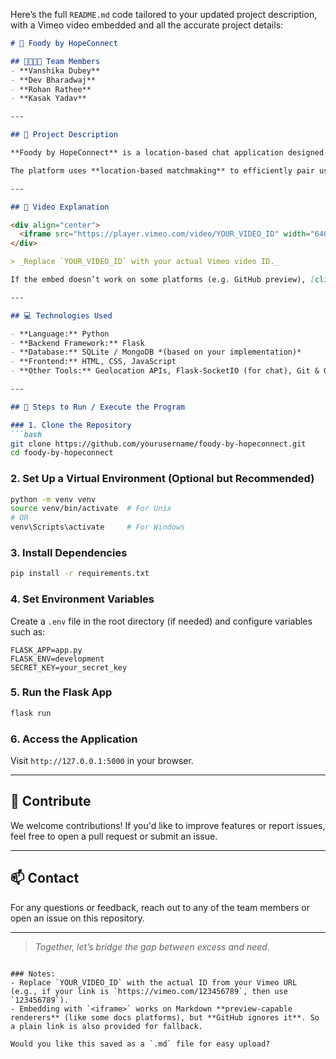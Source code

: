 Here’s the full `README.md` code tailored to your updated project description, with a Vimeo video embedded and all the accurate project details:

````markdown
# 🍲 Foody by HopeConnect

## 👨‍👩‍👧‍👦 Team Members
- **Vanshika Dubey**
- **Dev Bharadwaj**
- **Rohan Rathee**
- **Kasak Yadav**

---

## 📌 Project Description

**Foody by HopeConnect** is a location-based chat application designed to reduce food wastage and fight hunger. It connects **donors** who have excess food with **beneficiaries** in need. Donors can quickly report surplus food via the chat interface, and nearby beneficiaries are notified instantly.

The platform uses **location-based matchmaking** to efficiently pair users, ensuring quick collection and minimum food spoilage. It's a step toward building a compassionate and sustainable community.

---

## 🎥 Video Explanation

<div align="center">
  <iframe src="https://player.vimeo.com/video/YOUR_VIDEO_ID" width="640" height="360" frameborder="0" allowfullscreen></iframe>
</div>

> _Replace `YOUR_VIDEO_ID` with your actual Vimeo video ID._

If the embed doesn’t work on some platforms (e.g. GitHub preview), [click here to watch the video on Vimeo](https://vimeo.com/YOUR_VIDEO_ID).

---

## 💻 Technologies Used

- **Language:** Python
- **Backend Framework:** Flask
- **Database:** SQLite / MongoDB *(based on your implementation)*
- **Frontend:** HTML, CSS, JavaScript
- **Other Tools:** Geolocation APIs, Flask-SocketIO (for chat), Git & GitHub

---

## 🚀 Steps to Run / Execute the Program

### 1. Clone the Repository
```bash
git clone https://github.com/yourusername/foody-by-hopeconnect.git
cd foody-by-hopeconnect
````

### 2. Set Up a Virtual Environment (Optional but Recommended)

```bash
python -m venv venv
source venv/bin/activate  # For Unix
# OR
venv\Scripts\activate     # For Windows
```

### 3. Install Dependencies

```bash
pip install -r requirements.txt
```

### 4. Set Environment Variables

Create a `.env` file in the root directory (if needed) and configure variables such as:

```env
FLASK_APP=app.py
FLASK_ENV=development
SECRET_KEY=your_secret_key
```

### 5. Run the Flask App

```bash
flask run
```

### 6. Access the Application

Visit `http://127.0.0.1:5000` in your browser.

---

## 🤝 Contribute

We welcome contributions! If you'd like to improve features or report issues, feel free to open a pull request or submit an issue.

---

## 📫 Contact

For any questions or feedback, reach out to any of the team members or open an issue on this repository.

---

> *Together, let’s bridge the gap between excess and need.*

```

### Notes:
- Replace `YOUR_VIDEO_ID` with the actual ID from your Vimeo URL (e.g., if your link is `https://vimeo.com/123456789`, then use `123456789`).
- Embedding with `<iframe>` works on Markdown **preview-capable renderers** (like some docs platforms), but **GitHub ignores it**. So a plain link is also provided for fallback.

Would you like this saved as a `.md` file for easy upload?
```
